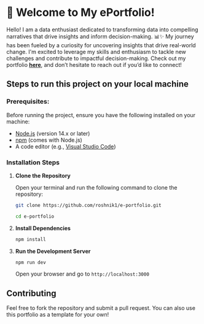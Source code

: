 # 🌟 Welcome to My ePortfolio!

Hello! I am a data enthusiast dedicated to transforming data into compelling narratives that drive insights and inform decision-making. 📊✨ My journey has been fueled by a curiosity for uncovering insights that drive real-world change. I'm excited to leverage my skills and enthusiasm to tackle new challenges and contribute to impactful decision-making. Check out my portfolio [**here**](https://e-portfolio-blond.vercel.app/), and don’t hesitate to reach out if you’d like to connect!

## Steps to run this project on your local machine

### Prerequisites:
Before running the project, ensure you have the following installed on your machine:

- [Node.js](https://nodejs.org/) (version 14.x or later)
- [npm](https://www.npmjs.com/) (comes with Node.js)
- A code editor (e.g., [Visual Studio Code](https://code.visualstudio.com/))

### Installation Steps

1. **Clone the Repository**

   Open your terminal and run the following command to clone the repository:

   ```bash
   git clone https://github.com/roshnik1/e-portfolio.git

   cd e-portfolio
   ```
2. **Install Dependencies**
   ```bash
   npm install
   ```
3. **Run the Development Server**
   ```bash
   npm run dev
   ```
   Open your browser and go to ```http://localhost:3000```

## Contributing
Feel free to fork the repository and submit a pull request. You can also use this portfolio as a template for your own!
